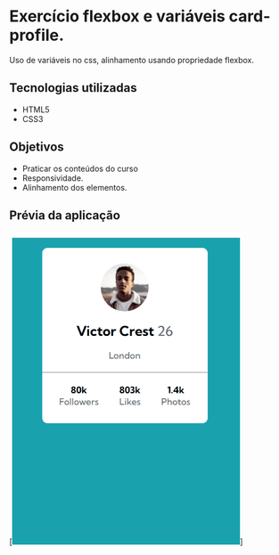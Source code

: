 # Exercício flexbox e variáveis card-profile.
Uso de variáveis no css, alinhamento usando propriedade flexbox.
## Tecnologias utilizadas
- HTML5
- CSS3
## Objetivos
- Praticar os conteúdos do curso
- Responsividade.
- Alinhamento dos elementos.
## Prévia da aplicação
[<img src="./imagens/card-2.gif" alt="gif tela">]
